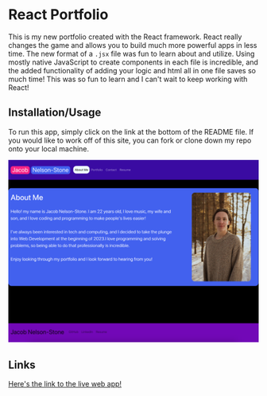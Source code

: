 # React Portfolio  

This is my new portfolio created with the React framework. React really changes the game and allows you to build much more powerful apps in less time. The new format of a ```.jsx``` file was fun to learn about and utilize. Using mostly native JavaScript to create components in each file is incredible, and the added functionality of adding your logic and html all in one file saves so much time! This was so fun to learn and I can't wait to keep working with React! 

## Installation/Usage

To run this app, simply click on the link at the bottom of the README file. If you would like to work off of this site, you can fork or clone down my repo onto your local machine.

![Here's a screenshot of the application!](./src/images/react-portfolio-sc.png)

## Links

[Here's the link to the live web app!]()